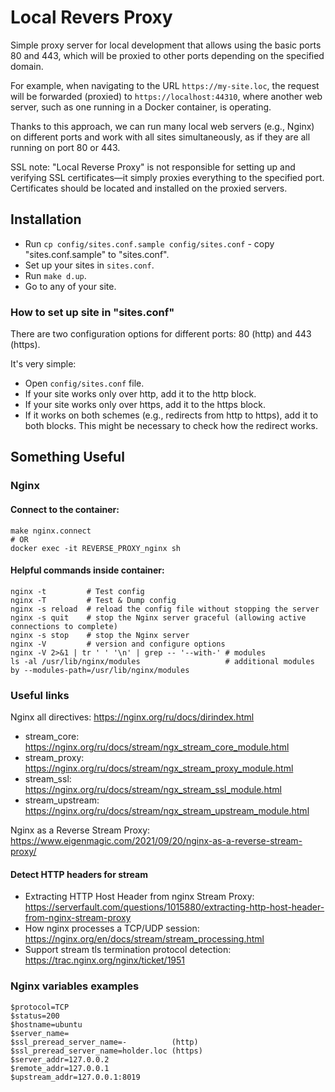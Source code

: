 Local Revers Proxy
==================
Simple proxy server for local development that allows using the basic ports 80 and 443, which will be proxied to other ports depending on the specified domain.

For example, when navigating to the URL `https://my-site.loc`, the request will be forwarded (proxied) to `https://localhost:44310`, where another web server, such as one running in a Docker container, is operating.

Thanks to this approach, we can run many local web servers (e.g., Nginx) on different ports and work with all sites simultaneously, as if they are all running on port 80 or 443.

SSL note: "Local Reverse Proxy" is not responsible for setting up and verifying SSL certificates—it simply proxies everything to the specified port. Certificates should be located and installed on the proxied servers.


Installation
------------
- Run `cp config/sites.conf.sample config/sites.conf` - copy "sites.conf.sample" to "sites.conf".
- Set up your sites in `sites.conf`.
- Run `make d.up`.
- Go to any of your site.


### How to set up site in "sites.conf"
There are two configuration options for different ports: 80 (http) and 443 (https).

It's very simple:
- Open `config/sites.conf` file.
- If your site works only over http, add it to the http block.
- If your site works only over https, add it to the https block.
- If it works on both schemes (e.g., redirects from http to https), add it to both blocks. This might be necessary to check how the redirect works.



Something Useful
----------------

### Nginx

#### Connect to the container:
```shell
make nginx.connect
# OR
docker exec -it REVERSE_PROXY_nginx sh
```

#### Helpful commands inside container:
```shell
nginx -t         # Test config
nginx -T         # Test & Dump config
nginx -s reload  # reload the config file without stopping the server
nginx -s quit    # stop the Nginx server graceful (allowing active connections to complete)
nginx -s stop    # stop the Nginx server
nginx -V         # version and configure options
nginx -V 2>&1 | tr ' ' '\n' | grep -- '--with-' # modules
ls -al /usr/lib/nginx/modules                   # additional modules by --modules-path=/usr/lib/nginx/modules
```


### Useful links

Nginx all directives: <https://nginx.org/ru/docs/dirindex.html>
- stream_core:     <https://nginx.org/ru/docs/stream/ngx_stream_core_module.html>
- stream_proxy:    <https://nginx.org/ru/docs/stream/ngx_stream_proxy_module.html>
- stream_ssl:      <https://nginx.org/ru/docs/stream/ngx_stream_ssl_module.html>
- stream_upstream: <https://nginx.org/ru/docs/stream/ngx_stream_upstream_module.html>

Nginx as a Reverse Stream Proxy: <https://www.eigenmagic.com/2021/09/20/nginx-as-a-reverse-stream-proxy/>

#### Detect HTTP headers for stream
- Extracting HTTP Host Header from nginx Stream Proxy: <https://serverfault.com/questions/1015880/extracting-http-host-header-from-nginx-stream-proxy>
- How nginx processes a TCP/UDP session: <https://nginx.org/en/docs/stream/stream_processing.html>
- Support stream tls termination protocol detection: <https://trac.nginx.org/nginx/ticket/1951>



### Nginx variables examples

```shell
$protocol=TCP
$status=200
$hostname=ubuntu
$server_name=
$ssl_preread_server_name=-          (http)
$ssl_preread_server_name=holder.loc (https)
$server_addr=127.0.0.2
$remote_addr=127.0.0.1
$upstream_addr=127.0.0.1:8019
```
